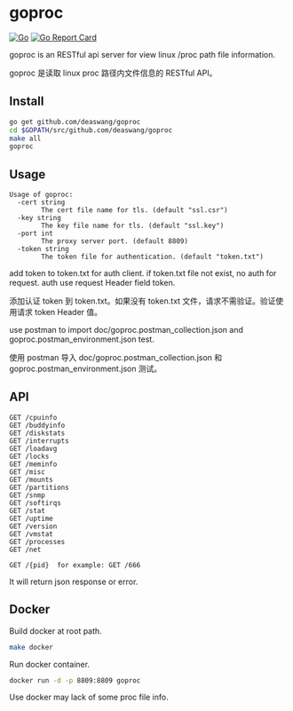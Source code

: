 # goproc

[![Go](https://github.com/deaswang/goproc/actions/workflows/go.yml/badge.svg?branch=master)](https://github.com/deaswang/goproc/actions/workflows/go.yml)
[![Go Report Card](https://goreportcard.com/badge/github.com/deaswang/goproc)](https://goreportcard.com/report/github.com/deaswang/goproc)

goproc is an RESTful api server for view linux /proc path file information.

goproc 是读取 linux proc 路径内文件信息的 RESTful API。

## Install

```bash
go get github.com/deaswang/goproc
cd $GOPATH/src/github.com/deaswang/goproc
make all
goproc
```

## Usage

```
Usage of goproc:
  -cert string
        The cert file name for tls. (default "ssl.csr")
  -key string
        The key file name for tls. (default "ssl.key")
  -port int
        The proxy server port. (default 8809)
  -token string
        The token file for authentication. (default "token.txt")
```

add token to token.txt for auth client. if token.txt file not exist, no auth for request.
auth use request Header field token.

添加认证 token 到 token.txt。如果没有 token.txt 文件，请求不需验证。验证使用请求 token Header 值。

use postman to import doc/goproc.postman_collection.json and goproc.postman_environment.json test.

使用 postman 导入 doc/goproc.postman_collection.json 和 goproc.postman_environment.json 测试。

## API

```
GET /cpuinfo
GET /buddyinfo
GET /diskstats
GET /interrupts
GET /loadavg
GET /locks
GET /meminfo
GET /misc
GET /mounts
GET /partitions
GET /snmp
GET /softirqs
GET /stat
GET /uptime
GET /version
GET /vmstat
GET /processes
GET /net

GET /{pid}  for example: GET /666
```

It will return json response or error.

## Docker

Build docker at root path.

```bash
make docker
```

Run docker container.

```bash
docker run -d -p 8809:8809 goproc
```

Use docker may lack of some proc file info.
